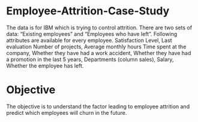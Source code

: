 # Employee-Attrition-Case-Study
The data is for IBM which is trying to control attrition. There are two sets of data: “Existing employees” and “Employees who have left”. Following attributes are available for every employee. Satisfaction Level, Last evaluation Number of projects, Average monthly hours Time spent at the company, Whether they have had a work accident, Whether they have had a promotion in the last 5 years, Departments (column sales), Salary, Whether the employee has left.
# Objective
The objective is to understand the factor leading to employee attrition and predict which employees will churn in the future.
